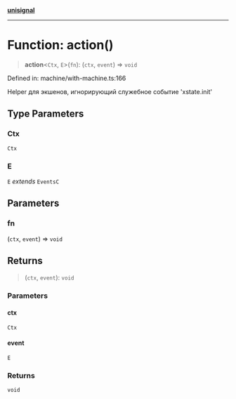 [**unisignal**](../../../../README.md)

***

# Function: action()

> **action**\<`Ctx`, `E`\>(`fn`): (`ctx`, `event`) => `void`

Defined in: machine/with-machine.ts:166

Helper для экшенов, игнорирующий служебное событие 'xstate.init'

## Type Parameters

### Ctx

`Ctx`

### E

`E` *extends* `EventsC`

## Parameters

### fn

(`ctx`, `event`) => `void`

## Returns

> (`ctx`, `event`): `void`

### Parameters

#### ctx

`Ctx`

#### event

`E`

### Returns

`void`
